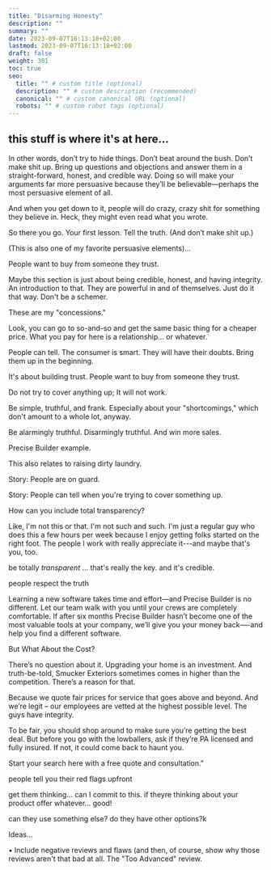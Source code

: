 ```yaml
---
title: "Disarming Honesty"
description: ""
summary: ""
date: 2023-09-07T16:13:18+02:00
lastmod: 2023-09-07T16:13:18+02:00
draft: false
weight: 301
toc: true
seo:
  title: "" # custom title (optional)
  description: "" # custom description (recommended)
  canonical: "" # custom canonical URL (optional)
  robots: "" # custom robot tags (optional)
---
```




## this stuff is where it's at here...

In other words, don’t try to hide things. Don’t beat around the bush. Don’t make shit up. Bring up questions and objections and answer them in a straight-forward, honest, and credible way. Doing so will make your arguments far more persuasive because they’ll be believable—perhaps the most persuasive element of all.

And when you get down to it, people will do crazy, crazy shit for something they believe in. Heck, they might even read what you wrote.

So there you go. Your first lesson. Tell the truth. (And don’t make shit up.)

(This is also one of my favorite persuasive elements)...


People want to buy from someone they trust.


Maybe this section is just about being credible, honest, and having integrity. An introduction to that. They are powerful in and of themselves. Just do it that way. Don't be a schemer.

These are my "concessions."

Look, you can go to so-and-so and get the same basic thing for a cheaper price. What you pay for here is a relationship... or whatever.

People can tell. The consumer is smart. They will have their doubts. Bring them up in the beginning.

It's about building trust. People want to buy from someone they trust.

Do not try to cover anything up; It will not work.

Be simple, truthful, and frank. Especially about your "shortcomings," which don't amount to a whole lot, anyway.

Be alarmingly truthful. Disarmingly truthful. And win more sales.

Precise Builder example.

This also relates to raising dirty laundry.

Story: People are on guard.

Story: People can tell when you're trying to cover something up.


How can you include total transparency?

Like, I'm not this or that. I'm not such and such. I'm just a regular guy who does this a few hours per week because I enjoy getting folks started on the right foot. The people I work with really appreciate it---and maybe that's you, too.

be totally *transparent* ... that's really the key. and it's credible.

people respect the truth

Learning a new software takes time and effort—and Precise Builder is no different. Let our team walk with you until your crews are completely comfortable. If after six months Precise Builder hasn’t become one of the most valuable tools at your company, we’ll give you your money back—-and help you find a different software.

But What About the Cost?

There’s no question about it. Upgrading your home is an investment. And truth-be-told, Smucker Exteriors sometimes comes in higher than the competition. There’s a reason for that.

Because we quote fair prices for service that goes above and beyond. And we’re legit – our employees are vetted at the highest possible level. The guys have integrity.‍

To be fair, you should shop around to make sure you’re getting the best deal. But before you go with the lowballers, ask if they’re PA licensed and fully insured. If not, it could come back to haunt you.

Start your search here with a free quote and consultation."

people tell you their red flags upfront

get them thinking… can I commit to this. if theyre thinking about your product offer whatever… good!

can they use something else? do they have other options?k

Ideas…

  • Include negative reviews and flaws (and then, of course, show why those reviews aren't that bad at all. The "Too Advanced" review.

